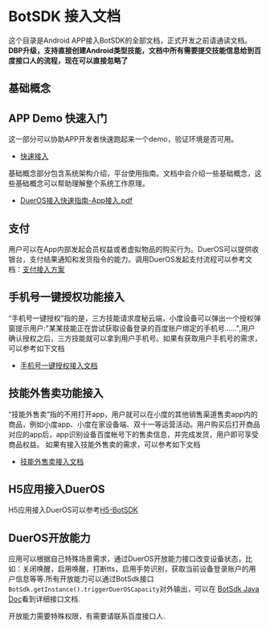 # BotSDK 接入文档

这个目录是Android APP接入BotSDK的全部文档，正式开发之前请通读文档。
**DBP升级，支持直接创建Android类型技能，文档中所有需要提交技能信息给到百度接口人的流程，现在可以直接忽略了**

## 基础概念

## APP Demo 快速入门

这一部分可以协助APP开发者快速跑起来一个demo，验证环境是否可用。
 - [快速接入](https://github.com/dueros/AndroidBotSdkDemo/wiki/1.%E5%BF%AB%E9%80%9F%E5%BC%80%E5%A7%8B---APK%E6%8E%A5%E5%85%A5%E5%B0%8F%E5%BA%A6%E8%AE%BE%E5%A4%87)

基础概念部分包含系统架构介绍，平台使用指南。文档中会介绍一些基础概念，这些基础概念可以帮助理解整个系统工作原理。
 - [DuerOS接入快速指南-App接入.pdf](DuerOS%E6%8E%A5%E5%85%A5%E5%BF%AB%E9%80%9F%E6%8C%87%E5%8D%97-App%E6%8E%A5%E5%85%A5.pdf)

## 支付
用户可以在App内部发起会员权益或者虚拟物品的购买行为。DuerOS可以提供收银台，支付结果通知和发货指令的能力。调用DuerOS发起支付流程可以参考文档：[支付接入方案](https://github.com/dueros/AndroidBotSdkDemo/wiki/%E9%99%843.-%E6%8A%80%E8%83%BD%E5%86%85%E4%BB%98%E8%B4%B9)

## 手机号一键授权功能接入
“手机号一键授权”指的是，三方技能请求度秘云端，小度设备可以弹出一个授权弹窗提示用户:"某某技能正在尝试获取设备登录的百度账户绑定的手机号......",用户确认授权之后，三方技能就可以拿到用户手机号。如果有获取用户手机号的需求，可以参考如下文档
 - [手机号一键授权接入文档](https://demo.codimd.org/s/B1DnQ4RuH)

## 技能外售卖功能接入
“技能外售卖”指的不用打开app，用户就可以在小度的其他销售渠道售卖app内的商品，例如小度app、小度在家设备端、双十一等运营活动。用户购买后打开商品对应的app后，app识别设备百度帐号下的售卖信息，并完成发货，用户即可享受商品权益。
如果有接入技能外售卖的需求，可以参考如下文档
 - [技能外售卖接入文档](https://demo.codimd.org/s/rJChB3AOH)

## H5应用接入DuerOS
H5应用接入DuerOS可以参考[H5-BotSDK](https://github.com/dueros/h5-bot-sdk)

## DuerOS开放能力
应用可以根据自己特殊场景需求，通过DuerOS开放能力接口改变设备状态，比如：关闭唤醒，启用唤醒，打断tts，启用手势识别，获取当前设备登录账户的用户信息等等.所有开放能力可以通过BotSdk接口``` BotSdk.getInstance().triggerDuerOSCapacity```对外输出，可以在 [BotSdk Java Doc](https://github.com/dueros/AndroidBotSdkDemo/blob/master/doc/%E6%8E%A5%E5%85%A5%E6%96%87%E6%A1%A3/BotSdkDoc.zip)看到详细接口文档.

开放能力需要特殊权限，有需要请联系百度接口人.
